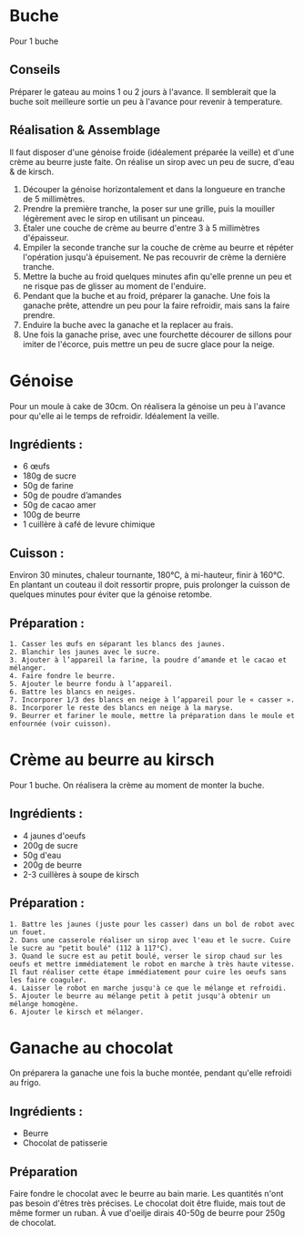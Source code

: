 # Buche
Pour 1 buche

## Conseils
Préparer le gateau au moins 1 ou 2 jours à l'avance.
Il semblerait que la buche soit meilleure sortie un peu à l'avance pour revenir à temperature.

## Réalisation & Assemblage
Il faut disposer d'une génoise froide (idéalement préparée la veille) et d'une crème au beurre juste faite.
On réalise un sirop avec un peu de sucre, d'eau & de kirsch.

1. Découper la génoise horizontalement et dans la longueure en tranche de 5 millimètres.
2. Prendre la première tranche, la poser sur une grille, puis la mouiller légèrement avec le sirop en utilisant un pinceau.
3. Étaler une couche de crème au beurre d'entre 3 à 5 millimètres d'épaisseur.
4. Empiler la seconde tranche sur la couche de crème au beurre et répéter l'opération jusqu'à épuisement. Ne pas recouvrir de crème la dernière tranche.
5. Mettre la buche au froid quelques minutes afin qu'elle prenne un peu et ne risque pas de glisser au moment de l'enduire.
6. Pendant que la buche et au froid, préparer la ganache. Une fois la ganache prête, attendre un peu pour la faire refroidir, mais sans la faire prendre.
7. Enduire la buche avec la ganache et la replacer au frais.
8. Une fois la ganache prise, avec une fourchette décourer de sillons pour imiter de l'écorce, puis mettre un peu de sucre glace pour la neige.


# Génoise

Pour un moule à cake de 30cm.
On réalisera la génoise un peu à l'avance pour qu'elle ai le temps de refroidir. Idéalement la veille.

## Ingrédients :
- 6 œufs
- 180g de sucre
- 50g de farine
- 50g de poudre d’amandes
- 50g de cacao amer
- 100g de beurre
- 1 cuillère à café de levure chimique

## Cuisson :
Environ 30 minutes, chaleur tournante, 180°C, à mi-hauteur, finir à 160°C.
En plantant un couteau il doit ressortir propre, puis prolonger la cuisson de quelques minutes pour éviter que la génoise retombe.

## Préparation :
    1. Casser les œufs en séparant les blancs des jaunes.
    2. Blanchir les jaunes avec le sucre.
    3. Ajouter à l’appareil la farine, la poudre d’amande et le cacao et mélanger.
    4. Faire fondre le beurre.
    5. Ajouter le beurre fondu à l’appareil.
    6. Battre les blancs en neiges.
    7. Incorporer 1/3 des blancs en neige à l’appareil pour le « casser ».
    8. Incorporer le reste des blancs en neige à la maryse.
    9. Beurrer et fariner le moule, mettre la préparation dans le moule et enfournée (voir cuisson).


# Crème au beurre au kirsch

Pour 1 buche. On réalisera la crème au moment de monter la buche.

## Ingrédients :
- 4 jaunes d'oeufs
- 200g de sucre
- 50g d'eau
- 200g de beurre
- 2-3 cuillères à soupe de kirsch

## Préparation :
    1. Battre les jaunes (juste pour les casser) dans un bol de robot avec un fouet.
    2. Dans une casserole réaliser un sirop avec l'eau et le sucre. Cuire le sucre au "petit boulé" (112 à 117°C).
    3. Quand le sucre est au petit boulé, verser le sirop chaud sur les oeufs et mettre immédiatement le robot en marche à très haute vitesse. Il faut réaliser cette étape immédiatement pour cuire les oeufs sans les faire coaguler.
    4. Laisser le robot en marche jusqu'à ce que le mélange et refroidi.
    5. Ajouter le beurre au mélange petit à petit jusqu'à obtenir un mélange homogène.
    6. Ajouter le kirsch et mélanger.


# Ganache au chocolat
On préparera la ganache une fois la buche montée, pendant qu'elle refroidi au frigo.

## Ingrédients :
- Beurre
- Chocolat de patisserie

## Préparation
Faire fondre le chocolat avec le beurre au bain marie. Les quantités n'ont pas besoin d'êtres très précises. Le chocolat doit être fluide, mais tout de même former un ruban. À vue d'oeilje dirais 40-50g de beurre pour 250g de chocolat.

